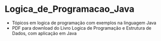 # Logica_de_Programacao_Java
- Tópicos em logica de programação com exemplos na linguagem Java
- PDF para download do Livro Logica de Programação e Estrutura de Dados, com aplicação em Java
